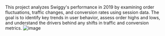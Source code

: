 This project analyzes Swiggy's performance in 2019 by examining order fluctuations, traffic changes, and conversion rates using session data. The goal is to identify key trends in user behavior, assess order highs and lows, and understand the drivers behind any shifts in traffic and conversion metrics.
![image](https://github.com/user-attachments/assets/5487ba22-200c-499b-a7e6-ae83dacb4da6)
